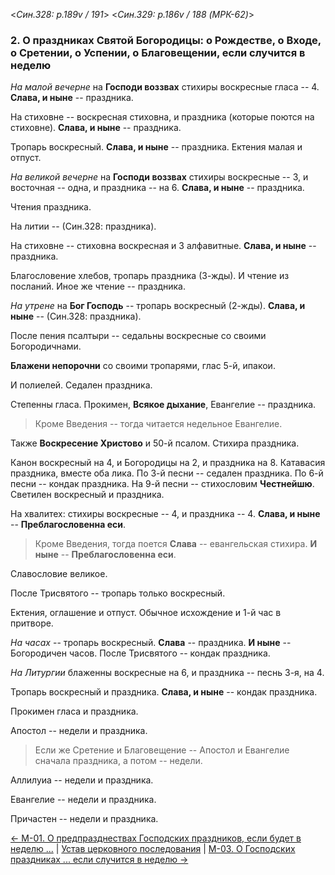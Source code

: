 
<*Син.328: p.189v / 191*>
<*Син.329: p.186v / 188 (МРК-62)*>

### 2. О праздниках Святой Богородицы: о Рождестве, о Входе, о Сретении, о Успении, о Благовещении, если случится в неделю

*На малой вечерне* на **Господи воззвах** стихиры воскресные гласа -- 4. 
**Слава, и ныне** -- праздника.

На стиховне -- воскресная стиховна, и праздника (которые поются на стиховне). 
**Слава, и ныне** -- праздника. 

Тропарь воскресный. **Слава, и ныне** -- праздника. 
Ектения малая и отпуст. 

*На великой вечерне* на **Господи воззвах** стихиры воскресные -- 3, 
и восточная -- одна, и праздника -- на 6. 
**Слава, и ныне** -- праздника. 

Чтения праздника.

На литии -- (Син.328: праздника). 

На стиховне -- стиховна воскресная и 3 алфавитные. 
**Слава, и ныне** -- праздника. 

Благословение хлебов, тропарь праздника (3-жды). 
И чтение из посланий. Иное же чтение -- праздника.

*На утрене* на **Бог Господь** -- тропарь воскресный (2-жды). 
**Слава, и ныне** -- (Син.328: праздника). 

После пения псалтыри -- седальны воскресные со своими Богородичнами. 

**Блажени непорочни** со своими тропарями, глас 5-й, ипакои. 

И полиелей. Седален праздника.

Степенны гласа. Прокимен, **Всякое дыхание**, Евангелие -- праздника. 

> Кроме Введения -- тогда читается недельное Евангелие. 

Также **Воскресение Христово** и 50-й псалом. Стихира праздника. 

Канон воскресный на 4, и Богородицы на 2, и праздника на 8. 
Катавасия праздника, вместе оба лика. 
По 3-й песни -- седален праздника. 
По 6-й песни -- кондак праздника. 
На 9-й песни -- стихословим **Честнейшю**. 
Светилен воскресный и праздника. 

На хвалитех: стихиры воскресные -- 4, и праздника -- 4. 
**Слава, и ныне** -- **Преблагословенна еси**. 

> Кроме Введения, тогда поется **Слава** -- евангельская стихира.
> **И ныне** -- **Преблагословенна еси**. 

Славословие великое. 

После Трисвятого -- тропарь только воскресный. 

Ектения, оглашение и отпуст. 
Обычное исхождение и 1-й час в притворе.

*На часах* -- тропарь воскресный. **Слава** -- праздника. 
**И ныне** -- Богородичен часов. После Трисвятого -- кондак праздника. 

*На Литургии* блаженны воскресные на 6, и праздника -- песнь 3-я, на 4.

Тропарь воскресный и праздника. **Слава, и ныне** -- кондак праздника. 

Прокимен гласа и праздника. 

Апостол -- недели и праздника. 

> Если же Сретение и Благовещение -- Апостол и Евангелие сначала праздника, 
> а потом -- недели. 

Аллилуиа -- недели и праздника. 

Евангелие -- недели и праздника.

Причастен -- недели и праздника.

[← М-01. О предпразднествах Господских праздников, если будет в неделю ...](m_328_001.md)
| [Устав церковного последования](README.md)
| [М-03. О Господских праздниках ... если случится в неделю →](m_328_003.md)
